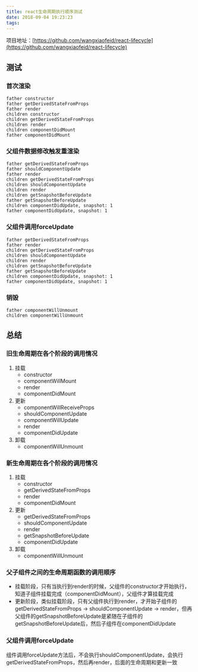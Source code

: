 ```yaml
---
title: react生命周期执行顺序测试
date: 2018-09-04 19:23:23
tags:
---
```


项目地址：[https://github.com/wangxiaofeid/react-lifecycle](https://github.com/wangxiaofeid/react-lifecycle)

## 测试
### 首次渲染
```
father constructor
father getDerivedStateFromProps
father render
children constructor
children getDerivedStateFromProps
children render
children componentDidMount
father componentDidMount
```

### 父组件数据修改触发重渲染
```
father getDerivedStateFromProps
father shouldComponentUpdate
father render
children getDerivedStateFromProps
children shouldComponentUpdate
children render
children getSnapshotBeforeUpdate
father getSnapshotBeforeUpdate
children componentDidUpdate, snapshot: 1
father componentDidUpdate, snapshot: 1
```

### 父组件调用forceUpdate
```
father getDerivedStateFromProps
father render
children getDerivedStateFromProps
children shouldComponentUpdate
children render
children getSnapshotBeforeUpdate
father getSnapshotBeforeUpdate
children componentDidUpdate, snapshot: 1
father componentDidUpdate, snapshot: 1
```

### 销毁
```
father componentWillUnmount
children componentWillUnmount
```

## 总结
### 旧生命周期在各个阶段的调用情况
1. 挂载
    * constructor
    * componentWillMount
    * render
    * componentDidMount
2. 更新
    * componentWillReceiveProps
    * shouldComponentUpdate
    * componentWillUpdate
    * render
    * componentDidUpdate
3. 卸载
    * componentWillUnmount

### 新生命周期在各个阶段的调用情况
1. 挂载
    * constructor
    * getDerivedStateFromProps
    * render
    * componentDidMount
2. 更新
    * getDerivedStateFromProps
    * shouldComponentUpdate
    * render
    * getSnapshotBeforeUpdate
    * componentDidUpdate
3. 卸载
    * componentWillUnmount

### 父子组件之间的生命周期函数的调用顺序
* 挂载阶段，只有当执行到render的时候，父组件的constructor才开始执行，知道子组件挂载完成（componentDidMount），父组件才算挂载完成
* 更新阶段，类似挂载阶段，只有父组件执行到render，才开始子组件的getDerivedStateFromProps -> shouldComponentUpdate -> render，但再父组件的getSnapshotBeforeUpdate是紧随在子组件的getSnapshotBeforeUpdate后，然后子组件在componentDidUpdate

### 父组件调用forceUpdate
组件调用forceUpdate方法后，不会执行shouldComponentUpdate，会执行getDerivedStateFromProps，然后再render，后面的生命周期和更新一致